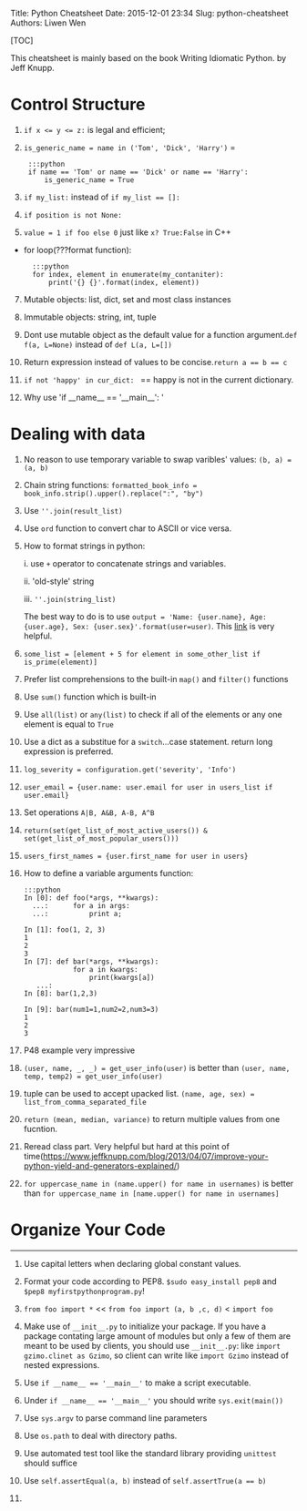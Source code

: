 Title: Python Cheatsheet
Date: 2015-12-01 23:34
Slug: python-cheatsheet
Authors: Liwen Wen

[TOC]

This cheatsheet is mainly based on the book Writing Idiomatic Python. by Jeff Knupp.

# Control Structure

1. `if x <= y <= z:` is legal and efficient;

2. `is_generic_name = name in ('Tom', 'Dick', 'Harry')` = 

        :::python
        if name == 'Tom' or name == 'Dick' or name == 'Harry':
            is_generic_name = True

3. `if my_list:` instead of `if my_list == []:`

4. `if position is not None:`

5. `value = 1 if foo else 0` just like `x? True:False` in C++ 

* for loop(???format function):

        :::python
        for index, element in enumerate(my_contaniter):
            print('{} {}'.format(index, element))

7. Mutable objects: list, dict, set and most class instances

8. Immutable objects: string, int, tuple

9. Dont use mutable object as the default value for a function argument.`def f(a, L=None)` instead of `def L(a, L=[])` 

10. Return expression instead of values to be concise.`return a == b == c`  

11. `if not 'happy' in cur_dict: ` == happy is not in the current dictionary.  

12. Why use 'if \_\_name\_\_ == '\_\_main\_\_': ' 

# Dealing with data

1. No reason to use temporary variable to swap varibles' values: `(b, a) = (a, b)`

2. Chain string functions: `formatted_book_info = book_info.strip().upper().replace(":", "by")`

3. Use `''.join(result_list)`

4. Use `ord` function to convert char to ASCII or vice versa.

5. How to format strings in python:

    i. use `+` operator to concatenate strings and variables.
   
    ii. 'old-style' string

    iii. `''.join(string_list)` 

    The best way to do is to use `output = 'Name: {user.name}, Age: {user.age}, Sex: {user.sex}'.format(user=user)`. This [link](https://docs.python.org/2/library/string.html#formatspec) is very helpful.

6. `some_list = [element + 5 for element in some_other_list if is_prime(element)]`

7. Prefer list comprehensions to the built-in `map()` and `filter()` functions

8. Use `sum()` function which is built-in

9. Use `all(list)` or `any(list)` to check if all of the elements or any one element is equal to `True`

10. Use a dict as a substitue for a `switch`...case statement. return long expression is preferred.  

11. `log_severity = configuration.get('severity', 'Info')`

12. `user_email = {user.name: user.email for user in users_list if user.email}` 
13. Set operations `A|B, A&B, A-B, A^B`  
14. `return(set(get_list_of_most_active_users()) & set(get_list_of_most_popular_users()))`

15. `users_first_names = {user.first_name for user in users}`

16. How to define a variable arguments function: 

        :::python 
        In [0]: def foo(*args, **kwargs):
          ...:      for a in args:
          ...:          print a;
        
        In [1]: foo(1, 2, 3)
        1
        2
        3
        In [7]: def bar(*args, **kwargs):
                    for a in kwargs:
                        print(kwargs[a])
           ...:      
        In [8]: bar(1,2,3)

        In [9]: bar(num1=1,num2=2,num3=3)
        1
        2
        3

17. P48 example very impressive

18. `(user, name, _, _) = get_user_info(user)` is better than `(user, name, temp, temp2) = get_user_info(user)`

19. tuple can be used to accept upacked list. `(name, age, sex) = list_from_comma_separated_file` 

20. `return (mean, median, variance)` to return multiple values from one fucntion. 

21. Reread class part. Very helpful but hard at this point of time(https://www.jeffknupp.com/blog/2013/04/07/improve-your-python-yield-and-generators-explained/)

22. `for uppercase_name in (name.upper() for name in usernames)` is better than `for uppercase_name in [name.upper() for name in usernames]`

# Organize Your Code
- - -

1. Use capital letters when declaring global constant values. 

2. Format your code according to PEP8. `$sudo easy_install pep8` and `$pep8 myfirstpythonprogram.py`!

3. `from foo import *` << `from foo import (a, b ,c, d)` < `import foo`

4. Make use of `__init__.py` to initialize your package. If you have a package contating large amount of modules but only a few of them are meant to be used by clients, you should use `__init__.py`: like `import gzimo.clinet as Gzimo`, so client can write like `import Gzimo` instead of nested expressions.

5. Use `if __name__ == '__main__'` to make a script executable.

6. Under `if __name__ == '__main__'` you should write `sys.exit(main())`

7. Use `sys.argv` to parse command line parameters

8. Use `os.path` to deal with directory paths.

9. Use automated test tool like the standard library providing `unittest` should suffice

10. Use `self.assertEqual(a, b)` instead of `self.assertTrue(a == b)`

5. 
